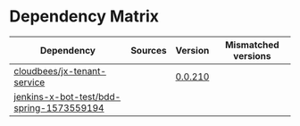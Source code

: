 # Dependency Matrix

Dependency | Sources | Version | Mismatched versions
---------- | ------- | ------- | -------------------
[cloudbees/jx-tenant-service](https://github.com/cloudbees/jx-tenant-service) |  | [0.0.210](https://github.com/cloudbees/jx-tenant-service/releases/tag/v0.0.210) | 
[jenkins-x-bot-test/bdd-spring-1573559194](https://github.com/jenkins-x-bot-test/bdd-spring-1573559194.git) |  | []() | 
